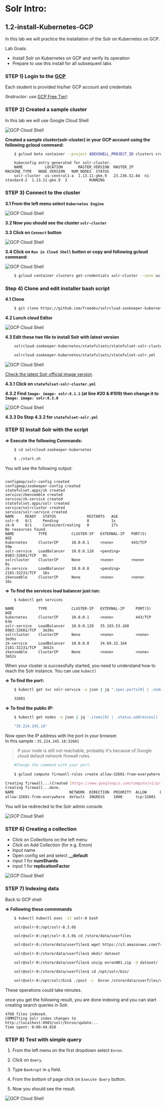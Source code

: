 # Solr Intro:

## 1.2-install-Kubernetes-GCP

In this lab we will practice the installation of the Solr on Kubernetes on GCP.

Lab Goals:

* Install Solr on Kubernetes on GCP and verify its operation
* Prepare to use this install for all subsequent labs

### STEP 1) Login to the [GCP](https://console.cloud.google.com/)

Each student is provided his/her GCP account and credentials

(Instructor: use [GCP Free Tier](https://cloud.google.com/free/))

### STEP 2) Created a sample cluster

In this lab we will use Google Cloud Shell

![GCP Cloud Shell](../assets/images/gcp-01.jpg)

**Created a sample cluster(solr-cluster) in your GCP account using the following gcloud command:**

```bash
    $ gcloud beta container --project $DEVSHELL_PROJECT_ID clusters create "solr-cluster" --zone "us-central1-a" --username "admin" --cluster-version "1.13.11-gke.9" --machine-type "n1-standard-2" --image-type "COS" --disk-type "pd-standard" --disk-size "100" --scopes "https://www.googleapis.com/auth/devstorage.read_only","https://www.googleapis.com/auth/logging.write","https://www.googleapis.com/auth/monitoring","https://www.googleapis.com/auth/servicecontrol","https://www.googleapis.com/auth/service.management.readonly","https://www.googleapis.com/auth/trace.append" --num-nodes "3" --enable-stackdriver-kubernetes --metadata disable-legacy-endpoints=true --enable-ip-alias --network "projects/$DEVSHELL_PROJECT_ID/global/networks/default" --subnetwork "projects/$DEVSHELL_PROJECT_ID/regions/us-central1/subnetworks/default" --default-max-pods-per-node "110" --addons HorizontalPodAutoscaling,HttpLoadBalancing --enable-autoupgrade --enable-autorepair
```

```console
    kubeconfig entry generated for solr-cluster.
    NAME          LOCATION       MASTER_VERSION  MASTER_IP     MACHINE_TYPE   NODE_VERSION   NUM_NODES  STATUS
    solr-cluster  us-central1-a  1.13.11-gke.9   23.236.52.84  n1-standard-2  1.13.11-gke.9  3          RUNNING
```

### STEP 3) Connect to the cluster

**3.1 From the left menu select `Kubernetes Engine`**

![GCP Cloud Shell](../assets/images/gcp-02.jpg)

**3.2 Now you should see the cluster `solr-cluster`**

**3.3 Click on `Connect` button**

![GCP Cloud Shell](../assets/images/gcp-03.jpg)

**3.4 Click on `Run in Cloud Shell` button or copy and following gcloud command:**

![GCP Cloud Shell](../assets/images/gcp-04.jpg)

```bash
    $ gcloud container clusters get-credentials solr-cluster --zone us-central1-a --project $DEVSHELL_PROJECT_ID

```

### Step 4) Clone and edit installer bash script

**4.1 Clone**

```bash
    $ git clone https://github.com/freedev/solrcloud-zookeeper-kubernetes.git
```

**4.2 Lunch cloud Editor**

![GCP Cloud Shell](../assets/images/gcp-05.jpg)

**4.3 Edit these two file to install Solr with latest version**

```bash
    solrcloud-zookeeper-kubernetes/statefulsets/statefulset-solr-cluster.yml

    solrcloud-zookeeper-kubernetes/statefulsets/statefulset-solr.yml
```

![GCP Cloud Shell](../assets/images/gcp-06.jpg)

[Check the latest Solr official image version](https://hub.docker.com/_/solr)

**4.3.1 Click on `statefulset-solr-cluster.yml`**

**4.3.2 Find `Image: image: solr:8.1.1` (at line #20 & #109) then change it to `Image: image: solr:8.3.0`**

![GCP Cloud Shell](../assets/images/gcp-07.jpg)

**4.3.3 Do Step **4.3.2** for `statefulset-solr.yml`**

### STEP 5) Install Solr with the script

**=> Execute the following Commands:**

```bash
    $ cd solrcloud-zookeeper-kubernetes

    $ ./start.sh
```    

You will see the following output:

```console

configmap/solr-config created
configmap/zookeeper-config created
statefulset.apps/zk created
service/zkensemble created
service/zk-service created
statefulset.apps/solr created
service/solrcluster created
service/solr-service created
NAME     READY   STATUS              RESTARTS   AGE
solr-0   0/1     Pending             0          1s
zk-0     0/1     ContainerCreating   0          17s
No resources found.
NAME           TYPE           CLUSTER-IP   EXTERNAL-IP   PORT(S)          AGE
kubernetes     ClusterIP      10.0.0.1     <none>        443/TCP          59m
solr-service   LoadBalancer   10.0.0.128   <pending>     8983:32601/TCP   0s
solrcluster    ClusterIP      None         <none>        <none>           0s
zk-service     LoadBalancer   10.0.0.8     <pending>     2181:32231/TCP   16s
zkensemble     ClusterIP      None         <none>        <none>           16s
```

**=> To find the services load balancer just run:**

```bash
    $ kubectl get services
```

```console
NAME           TYPE           CLUSTER-IP   EXTERNAL-IP     PORT(S)          AGE
kubernetes     ClusterIP      10.0.0.1     <none>          443/TCP          63m
solr-service   LoadBalancer   10.0.0.128   35.193.53.168   8983:32601/TCP   3m36s
solrcluster    ClusterIP      None         <none>          <none>           3m36s
zk-service     LoadBalancer   10.0.0.8     34.69.32.164    2181:32231/TCP   3m52s
zkensemble     ClusterIP      None         <none>          <none>           3m52s
```

When your cluster is successfully started, you need to understand how to reach the Solr instance. You can use `kubectl`

**=> To find the port:**

```bash
    $ kubectl get svc solr-service -o json | jq ".spec.ports[0] | .nodePort"

    32601
```

**=> To find the public IP:**

```bash
    $ kubectl get nodes -o json | jq '.items[0] | .status.addresses[] | select(.type | contains("ExternalIP")) | .address'

    "35.224.245.18"
```

Now open the IP address with the port in your browser.  
In this sample : `35.224.245.18:32601`

> If your node is still not reachable, probably it's because of Google cloud default network firewall rules.

```bash
    #Change the command with your port.
    
    $ gcloud compute firewall-rules create allow-32601-from-everywhere --allow=TCP:32601 --direction=INGRESS

Creating firewall...⠧Created [https://www.googleapis.com/compute/v1/projects/$DEVSHELL_PROJECT_ID/global/firewalls/allow-32601-from-everywhere].
Creating firewall...done.
NAME                         NETWORK  DIRECTION  PRIORITY  ALLOW      DENY  DISABLED
allow-32601-from-everywhere  default  INGRESS    1000      tcp:32601        False
```

You will be redirected to the Solr admin console

![GCP Cloud Shell](../assets/images/gcp-08.jpg)

### STEP 6) Creating a collection  

- Click on  Collections on the left menu
- Click on  Add Collection (for e.g. Enron)
- Input name 
- Open config set and select **__default**  
- input 1 for **numShards**
- input 1 for **replicationFactor**

![GCP Cloud Shell](../assets/images/gcp-09.jpg)  

### STEP 7) Indexing data

Back to GCP shell

**=> Following these commmands**

```bash
    $ kubectl kubectl exec -it solr-0 bash
```

```console
    solr@solr-0:/opt/solr-8.3.0$
```

```bash
    solr@solr-0:/opt/solr-8.3.0$ cd /store/data/userfiles
```

```bash
    solr@solr-0:/store/data/userfiles$ wget https://s3.amazonaws.com/freeeed.org/enron/results/enron001.zip
```


```bash
    solr@solr-0:/store/data/userfiles$ mkdir dataset
```


```bash
    solr@solr-0:/store/data/userfiles$ unzip enron001.zip -d dataset/
```


```bash
    solr@solr-0:/store/data/userfiles$ cd /opt/solr/bin/
```


```bash
    solr@solr-0:/opt/solr/bin$ ./post -c  Enron /store/data/userfiles/dataset
```

These operations could take minutes.

once you get the following result, you are done indexing and you can start creating search queries in Solr.


```console
4768 files indexed.
COMMITting Solr index changes to http://localhost:8983/solr/Enron/update...
Time spent: 0:00:44.018
```

### STEP 8) Test with simple query  

1. From the left menu on the first dropdown select `Enron`.

2. Click on `Query`.

3. Type `Bankrupt` in `q` field.

4. From the bottom of page click on `Execute Query` button.

5. Now you should see the result.

![GCP Cloud Shell](../assets/images/gcp-10.jpg) 
